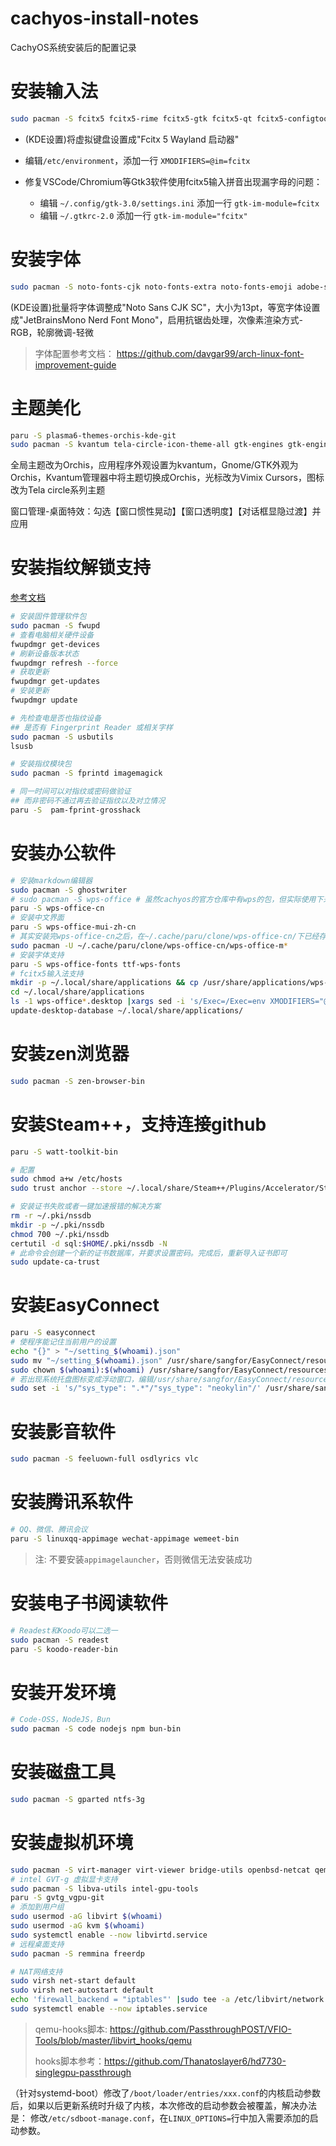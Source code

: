 # cachyos-install-notes
CachyOS系统安装后的配置记录

# 安装输入法

```bash
sudo pacman -S fcitx5 fcitx5-rime fcitx5-gtk fcitx5-qt fcitx5-configtool rime-double-pinyin
```

- (KDE设置)将虚拟键盘设置成"Fcitx 5 Wayland 启动器"

- 编辑`/etc/environment`，添加一行 `XMODIFIERS=@im=fcitx`

- 修复VSCode/Chromium等Gtk3软件使用fcitx5输入拼音出现漏字母的问题：
	- 编辑 `~/.config/gtk-3.0/settings.ini` 添加一行 `gtk-im-module=fcitx`
	- 编辑 `~/.gtkrc-2.0` 添加一行 `gtk-im-module="fcitx"`

# 安装字体

```bash
sudo pacman -S noto-fonts-cjk noto-fonts-extra noto-fonts-emoji adobe-source-han-sans-cn-fonts adobe-source-han-serif-cn-fonts wqy-microhei wqy-microhei-lite wqy-bitmapfont wqy-zenhei ttf-arphic-ukai ttf-arphic-uming ttf-jetbrains-mono-nerd ttf-roboto ttf-fira-code adobe-source-code-pro-fonts
```

(KDE设置)批量将字体调整成"Noto Sans CJK SC"，大小为13pt，等宽字体设置成"JetBrainsMono Nerd Font Mono"，启用抗锯齿处理，次像素渲染方式-RGB，轮廓微调-轻微

> 字体配置参考文档： https://github.com/davgar99/arch-linux-font-improvement-guide

# 主题美化

```bash
paru -S plasma6-themes-orchis-kde-git
sudo pacman -S kvantum tela-circle-icon-theme-all gtk-engines gtk-engine-murrine orchis-theme vimx-cursors
```
全局主题改为Orchis，应用程序外观设置为kvantum，Gnome/GTK外观为Orchis，Kvantum管理器中将主题切换成Orchis，光标改为Vimix Cursors，图标改为Tela circle系列主题

窗口管理-桌面特效：勾选【窗口惯性晃动】【窗口透明度】【对话框显隐过渡】并应用

# 安装指纹解锁支持

[参考文档](https://blog.ucatch.me/post/archlinux-use-fingerprint)

```bash
# 安装固件管理软件包
sudo pacman -S fwupd
# 查看电脑相关硬件设备
fwupdmgr get-devices
# 刷新设备版本状态
fwupdmgr refresh --force
# 获取更新
fwupdmgr get-updates
# 安装更新
fwupdmgr update
```

```bash
# 先检查电是否也指纹设备
## 是否有 Fingerprint Reader 或相关字样
sudo pacman -S usbutils
lsusb

# 安装指纹模块包
sudo pacman -S fprintd imagemagick

# 同一时间可以对指纹或密码做验证
## 而非密码不通过再去验证指纹以及对立情况
paru -S  pam-fprint-grosshack
```

# 安装办公软件

```bash
# 安装markdown编辑器
sudo pacman -S ghostwriter
# sudo pacman -S wps-office # 虽然cachyos的官方仓库中有wps的包，但实际使用下来发现其中文支持不太好，部分加粗的中文文字会变成黑块，最好是从AUR安装wps-office-cn
paru -S wps-office-cn
# 安装中文界面
paru -S wps-office-mui-zh-cn
# 其实安装完wps-office-cn之后，在~/.cache/paru/clone/wps-office-cn/下已经存在wps-office-mui-zh-cn的本地安装包，可以直接使用pacman -U 安装，顺便将wps-office-mime-cn也安装了
sudo pacman -U ~/.cache/paru/clone/wps-office-cn/wps-office-m*
# 安装字体支持
paru -S wps-office-fonts ttf-wps-fonts
# fcitx5输入法支持
mkdir -p ~/.local/share/applications && cp /usr/share/applications/wps-office*.desktop ~/.local/share/applications/
cd ~/.local/share/applications
ls -1 wps-office*.desktop |xargs sed -i 's/Exec=/Exec=env XMODIFIERS="@im=fcitx" GTK_IM_MODULE="fcitx" QT_IM_MODULE="fcitx" SDL_IM_MODULE=fcitx GLFW_IM_MODULE=ibus /'
update-desktop-database ~/.local/share/applications/
```

# 安装zen浏览器

```bash
sudo pacman -S zen-browser-bin
```

# 安装Steam++，支持连接github

```bash
paru -S watt-toolkit-bin

# 配置
sudo chmod a+w /etc/hosts
sudo trust anchor --store ~/.local/share/Steam++/Plugins/Accelerator/SteamTools.Certificate.cer

# 安装证书失败或者一键加速报错的解决方案
rm -r ~/.pki/nssdb
mkdir -p ~/.pki/nssdb
chmod 700 ~/.pki/nssdb
certutil -d sql:$HOME/.pki/nssdb -N
# 此命令会创建一个新的证书数据库，并要求设置密码。完成后，重新导入证书即可
sudo update-ca-trust
```

# 安装EasyConnect

```bash
paru -S easyconnect
# 使程序能记住当前用户的设置
echo "{}" > "~/setting_$(whoami).json"
sudo mv "~/setting_$(whoami).json" /usr/share/sangfor/EasyConnect/resources/conf/
sudo chown $(whoami):$(whoami) /usr/share/sangfor/EasyConnect/resources/conf/setting_$(whoami).json
# 若出现系统托盘图标变成浮动窗口，编辑/usr/share/sangfor/EasyConnect/resources/conf/easy_connect.json，将sys_type的值改为neokylin
sudo set -i 's/"sys_type": ".*"/"sys_type": "neokylin"/' /usr/share/sangfor/EasyConnect/resources/conf/easy_connect.json
```

# 安装影音软件

```bash
sudo pacman -S feeluown-full osdlyrics vlc 
```

# 安装腾讯系软件

```bash
# QQ、微信、腾讯会议
paru -S linuxqq-appimage wechat-appimage wemeet-bin
```

> 注: 不要安装`appimagelauncher`，否则微信无法安装成功

# 安装电子书阅读软件

```bash
# Readest和Koodo可以二选一
sudo pacman -S readest
paru -S koodo-reader-bin
```

# 安装开发环境

```bash
# Code-OSS，NodeJS，Bun
sudo pacman -S code nodejs npm bun-bin 
```

# 安装磁盘工具

```bash
sudo pacman -S gparted ntfs-3g
```

# 安装虚拟机环境

```bash
sudo pacman -S virt-manager virt-viewer bridge-utils openbsd-netcat qemu-desktop
# intel GVT-g 虚拟显卡支持
sudo pacman -S libva-utils intel-gpu-tools
paru -S gvtg_vgpu-git
# 添加到用户组
sudo usermod -aG libvirt $(whoami)
sudo usermod -aG kvm $(whoami)
sudo systemctl enable --now libvirtd.service
# 远程桌面支持
sudo pacman -S remmina freerdp
```

```bash
# NAT网络支持
sudo virsh net-start default
sudo virsh net-autostart default
echo 'firewall_backend = "iptables"' |sudo tee -a /etc/libvirt/network.conf
sudo systemctl enable --now iptables.service
```

> qemu-hooks脚本: https://github.com/PassthroughPOST/VFIO-Tools/blob/master/libvirt_hooks/qemu
> 
> hooks脚本参考：https://github.com/Thanatoslayer6/hd7730-singlegpu-passthrough

（针对systemd-boot）修改了`/boot/loader/entries/xxx.conf`的内核启动参数后，如果以后更新系统时升级了内核，本次修改的启动参数会被覆盖，解决办法是：
修改`/etc/sdboot-manage.conf`，在`LINUX_OPTIONS=`行中加入需要添加的启动参数。
